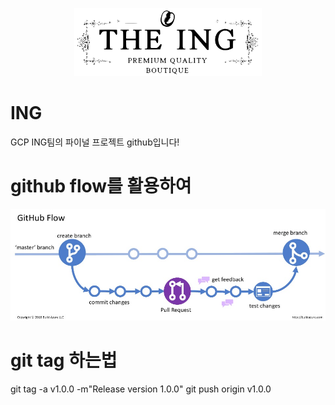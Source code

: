 <p align="center">
<img src="/src/frontend/static/icons/Hipster_NavLogo.svg" width="300" alt="Online Boutique" />
</p>

# ING
GCP ING팀의 파이널 프로젝트 github입니다!

# github flow를 활용하여
<img src="/etc/github_flow.jpg"/>

# git tag 하는법
git tag -a v1.0.0 -m"Release version 1.0.0"
git push origin v1.0.0

